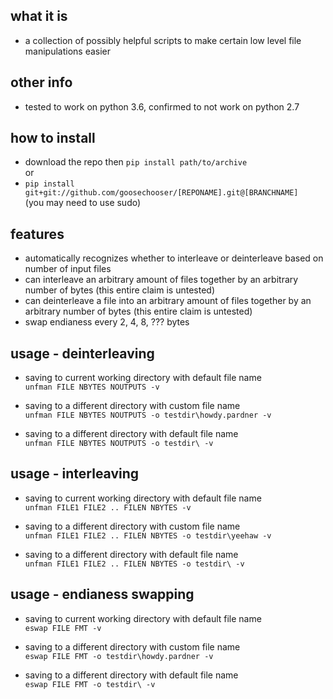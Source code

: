 ## what it is
* a collection of possibly helpful scripts to make certain low level file manipulations easier

## other info
* tested to work on python 3.6, confirmed to not work on python 2.7

## how to install
* download the repo then `pip install path/to/archive`    
or  
* `pip install git+git://github.com/goosechooser/[REPONAME].git@[BRANCHNAME]`  
(you may need to use sudo)

## features
* automatically recognizes whether to interleave or deinterleave based on number of input files
* can interleave an arbitrary amount of files together by an arbitrary number of bytes (this entire claim is untested)
* can deinterleave a file into an arbitrary amount of files together by an arbitrary number of bytes (this entire claim is untested)
* swap endianess every 2, 4, 8, ??? bytes

## usage - deinterleaving
* saving to current working directory with default file name  
`unfman FILE NBYTES NOUTPUTS -v`

* saving to a different directory with custom file name  
`unfman FILE NBYTES NOUTPUTS -o testdir\howdy.pardner -v`

* saving to a different directory with default file name  
`unfman FILE NBYTES NOUTPUTS -o testdir\ -v` 

## usage - interleaving
* saving to current working directory with default file name  
`unfman FILE1 FILE2 .. FILEN NBYTES -v`

* saving to a different directory with custom file name  
`unfman FILE1 FILE2 .. FILEN NBYTES -o testdir\yeehaw -v`

* saving to a different directory with default file name  
`unfman FILE1 FILE2 .. FILEN NBYTES -o testdir\ -v`

## usage - endianess swapping
* saving to current working directory with default file name  
`eswap FILE FMT -v`

* saving to a different directory with custom file name  
`eswap FILE FMT -o testdir\howdy.pardner -v`

* saving to a different directory with default file name  
`eswap FILE FMT -o testdir\ -v` 
